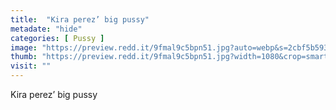 ```yaml
---
title:  "Kira perez’ big pussy"
metadate: "hide"
categories: [ Pussy ]
image: "https://preview.redd.it/9fmal9c5bpn51.jpg?auto=webp&s=2cbf5b5933754ce07d62b7722b61405474c398a3"
thumb: "https://preview.redd.it/9fmal9c5bpn51.jpg?width=1080&crop=smart&auto=webp&s=973925025dca01000ea6ba4b020cd166cb163b35"
visit: ""
---
```

Kira perez’ big pussy
